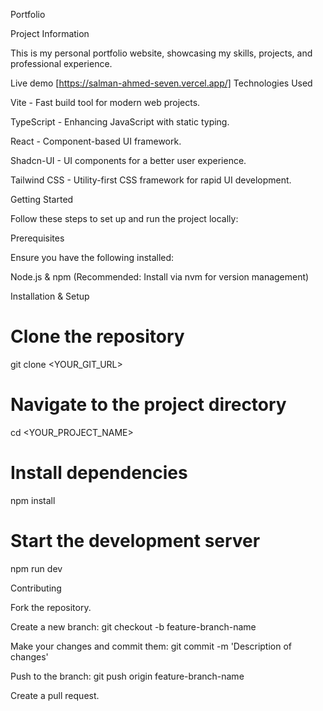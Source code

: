 Portfolio

Project Information

This is my personal portfolio website, showcasing my skills, projects, and professional experience.

Live demo [https://salman-ahmed-seven.vercel.app/]
Technologies Used

Vite - Fast build tool for modern web projects.

TypeScript - Enhancing JavaScript with static typing.

React - Component-based UI framework.

Shadcn-UI - UI components for a better user experience.

Tailwind CSS - Utility-first CSS framework for rapid UI development.

Getting Started

Follow these steps to set up and run the project locally:

Prerequisites

Ensure you have the following installed:

Node.js & npm (Recommended: Install via nvm for version management)

Installation & Setup

# Clone the repository
git clone <YOUR_GIT_URL>

# Navigate to the project directory
cd <YOUR_PROJECT_NAME>

# Install dependencies
npm install

# Start the development server
npm run dev

Contributing

Fork the repository.

Create a new branch: git checkout -b feature-branch-name

Make your changes and commit them: git commit -m 'Description of changes'

Push to the branch: git push origin feature-branch-name

Create a pull request.
